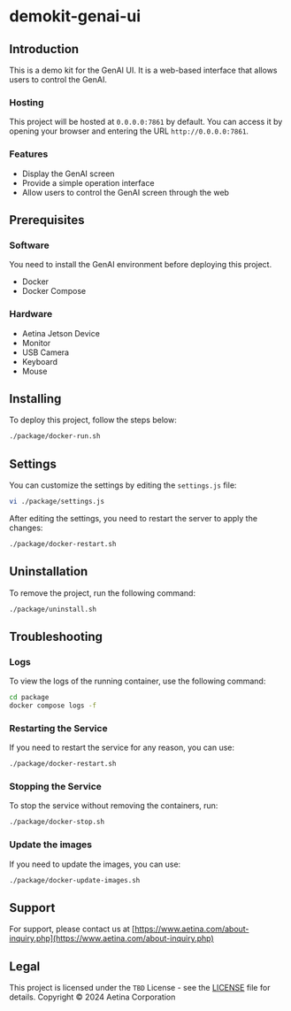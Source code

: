 # demokit-genai-ui

## Introduction

This is a demo kit for the GenAI UI. It is a web-based interface that allows users to control the GenAI.

### Hosting

This project will be hosted at `0.0.0.0:7861` by default. You can access it by opening your browser and entering the URL `http://0.0.0.0:7861`.

### Features

- Display the GenAI screen
- Provide a simple operation interface
- Allow users to control the GenAI screen through the web

## Prerequisites

### Software

You need to install the GenAI environment before deploying this project.
- Docker
- Docker Compose

### Hardware

- Aetina Jetson Device
- Monitor
- USB Camera
- Keyboard
- Mouse

## Installing

To deploy this project, follow the steps below:
```bash
./package/docker-run.sh
```

## Settings

You can customize the settings by editing the `settings.js` file:

```bash
vi ./package/settings.js
```

After editing the settings, you need to restart the server to apply the changes:

```bash
./package/docker-restart.sh
```

## Uninstallation

To remove the project, run the following command:

```bash
./package/uninstall.sh
```

## Troubleshooting

### Logs

To view the logs of the running container, use the following command:

```bash
cd package
docker compose logs -f
```

### Restarting the Service

If you need to restart the service for any reason, you can use:

```bash
./package/docker-restart.sh
```

### Stopping the Service

To stop the service without removing the containers, run:

```bash
./package/docker-stop.sh
```

### Update the images

If you need to update the images, you can use:

```bash
./package/docker-update-images.sh
```

## Support

For support, please contact us at [https://www.aetina.com/about-inquiry.php](https://www.aetina.com/about-inquiry.php)

## Legal

This project is licensed under the `TBD` License - see the [LICENSE](LICENSE) file for details.
Copyright © 2024 Aetina Corporation
